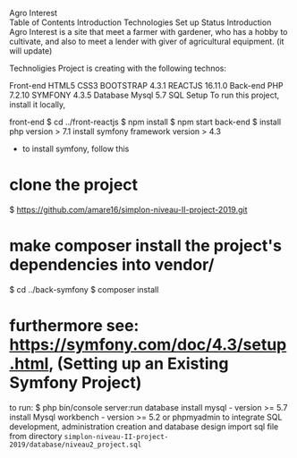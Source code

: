 Agro Interest <br>
Table of Contents
Introduction
Technologies
Set up
Status
Introduction
Agro Interest is a site that meet a farmer with gardener, who has a hobby to cultivate, and also to meet a lender with giver of agricultural equipment. (it will update)

Technoligies
Project is creating with the following technos:

Front-end
HTML5
CSS3
BOOTSTRAP 4.3.1
REACTJS 16.11.0
Back-end
PHP 7.2.10
SYMFONY 4.3.5
Database
Mysql 5.7
SQL
Setup
To run this project, install it locally,

front-end
$ cd ../front-reactjs
$ npm install
$ npm start
back-end
$ install php version > 7.1
install symfony framework version > 4.3
- to install symfony, follow this
# clone the project
$ https://github.com/amare16/simplon-niveau-II-project-2019.git
# make composer install the project's dependencies into vendor/
$ cd ../back-symfony
$ composer install
# furthermore see: https://symfony.com/doc/4.3/setup.html, (Setting up an Existing Symfony Project)
to run: $ php bin/console server:run
database
install mysql - version >= 5.7
install Mysql workbench - version >= 5.2 or phpmyadmin to integrate SQL development, administration creation and database design
import sql file from directory ```simplon-niveau-II-project-2019/database/niveau2_project.sql ```

